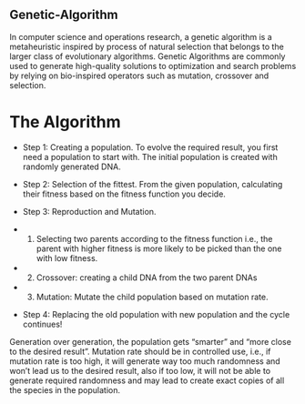 ## Genetic-Algorithm

In computer science and operations research, a genetic algorithm is a metaheuristic inspired by process of natural selection that belongs to the larger class of evolutionary algorithms. Genetic Algorithms are commonly used to generate high-quality solutions to optimization and search problems by relying on bio-inspired operators such as mutation, crossover and selection.

# The Algorithm

  - Step 1: Creating a population. To evolve the required result, you first need a population to start with. The initial population is created with randomly generated DNA.
  - Step 2: Selection of the fittest. From the given population, calculating their fitness based on the fitness function you decide.
  - Step 3: Reproduction and Mutation.
   - 1. Selecting two parents according to the fitness function i.e., the parent with higher fitness is more likely to be picked than the one with low fitness.
   - 2. Crossover: creating a child DNA from the two parent DNAs
   - 3. Mutation: Mutate the child population based on mutation rate.

  - Step 4: Replacing the old population with new population and the cycle continues!

Generation over generation, the population gets “smarter” and “more close to the desired result”. Mutation rate should be in controlled use, i.e., if mutation rate is too high, it will generate way too much randomness and won’t lead us to the desired result, also if too low, it will not be able to generate required randomness and may lead to create exact copies of all the species in the population.

